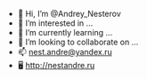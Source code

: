 - 👋 Hi, I’m @Andrey_Nesterov
- 👀 I’m interested in ...
- 🌱 I’m currently learning ...
- 💞️ I’m looking to collaborate on ...
- 📫 nest.andre@yandex.ru
- 🖥 http://nestandre.ru
